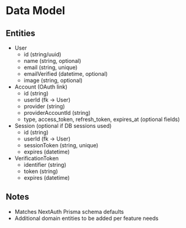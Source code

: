 # Data Model

## Entities

- User
  - id (string/uuid)
  - name (string, optional)
  - email (string, unique)
  - emailVerified (datetime, optional)
  - image (string, optional)
- Account (OAuth link)
  - id (string)
  - userId (fk -> User)
  - provider (string)
  - providerAccountId (string)
  - type, access_token, refresh_token, expires_at (optional fields)
- Session (optional if DB sessions used)
  - id (string)
  - userId (fk -> User)
  - sessionToken (string, unique)
  - expires (datetime)
- VerificationToken
  - identifier (string)
  - token (string)
  - expires (datetime)

## Notes

- Matches NextAuth Prisma schema defaults
- Additional domain entities to be added per feature needs
